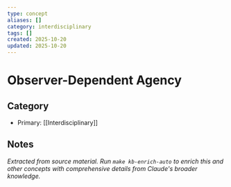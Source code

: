 ```yaml
---
type: concept
aliases: []
category: interdisciplinary
tags: []
created: 2025-10-20
updated: 2025-10-20
---
```


# Observer-Dependent Agency

## Category

- Primary: [[Interdisciplinary]]

## Notes

*Extracted from source material. Run `make kb-enrich-auto` to enrich this and other concepts with comprehensive details from Claude's broader knowledge.*
